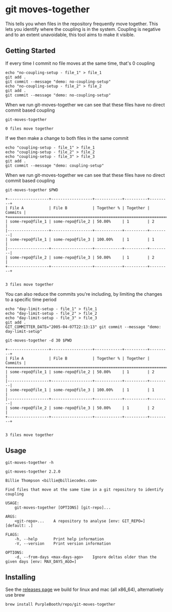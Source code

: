 # git moves-together

This tells you when files in the repository frequently move together.
This lets you identify where the coupling is in the system. Coupling is
negative and to an extent unavoidable, this tool aims to make it
visible.

## Getting Started

If every time I commit no file moves at the same time, that's 0 coupling

``` shell,script(name="no-coupling-setup",expected_exit_code=0)
echo "no-coupling-setup - file_1" > file_1
git add .
git commit --message "demo: no-coupling-setup"
echo "no-coupling-setup - file_2" > file_2
git add .
git commit --message "demo: no-coupling-setup"
```

When we run git-moves-together we can see that these files have no
direct commit based coupling

``` shell,script(name="no-coupling",expected_exit_code=0)
git-moves-together
```

``` text,verify(script_name="no-coupling",stream=stdout)
0 files move together
```

If we then make a change to both files in the same commit

``` shell,script(name="coupling-setup",expected_exit_code=0)
echo "coupling-setup - file_1" > file_1
echo "coupling-setup - file_2" > file_2
echo "coupling-setup - file_3" > file_3
git add .
git commit --message "demo: coupling-setup"
```

When we run git-moves-together we can see that these files have no
direct commit based coupling

``` shell,script(name="coupling",expected_exit_code=0)
git-moves-together $PWD
```

``` text,verify(script_name="coupling",stream=stdout)
+------------------+------------------+------------+----------+---------+
| File A           | File B           | Together % | Together | Commits |
+=======================================================================+
| some-repo@file_1 | some-repo@file_2 | 50.00%     | 1        | 2       |
|------------------+------------------+------------+----------+---------|
| some-repo@file_1 | some-repo@file_3 | 100.00%    | 1        | 1       |
|------------------+------------------+------------+----------+---------|
| some-repo@file_2 | some-repo@file_3 | 50.00%     | 1        | 2       |
+------------------+------------------+------------+----------+---------+


3 files move together
```

You can also reduce the commits you're including, by limiting the
changes to a specific time period

``` shell,script(name="day-limit-setup",expected_exit_code=0)
echo "day-limit-setup - file_1" > file_1
echo "day-limit-setup - file_2" > file_2
echo "day-limit-setup - file_3" > file_3
git add .
GIT_COMMITTER_DATE="2005-04-07T22:13:13" git commit --message "demo: day-limit-setup"
```

``` shell,script(name="day-limit",expected_exit_code=0)
git-moves-together -d 30 $PWD
```

``` text,verify(script_name="day-limit",stream=stdout)
+------------------+------------------+------------+----------+---------+
| File A           | File B           | Together % | Together | Commits |
+=======================================================================+
| some-repo@file_1 | some-repo@file_2 | 50.00%     | 1        | 2       |
|------------------+------------------+------------+----------+---------|
| some-repo@file_1 | some-repo@file_3 | 100.00%    | 1        | 1       |
|------------------+------------------+------------+----------+---------|
| some-repo@file_2 | some-repo@file_3 | 50.00%     | 1        | 2       |
+------------------+------------------+------------+----------+---------+


3 files move together
```

## Usage

``` shell,script(name="help",expected_exit_code=0)
git-moves-together -h
```

``` text,verify(script_name="help",stream=stdout)
git-moves-together 2.2.0

Billie Thompson <billie@billiecodes.com>

Find files that move at the same time in a git repository to identify coupling

USAGE:
    git-moves-together [OPTIONS] [git-repo]...

ARGS:
    <git-repo>...    A repository to analyse [env: GIT_REPO=] [default: .]

FLAGS:
    -h, --help       Print help information
    -V, --version    Print version information

OPTIONS:
    -d, --from-days <max-days-ago>    Ignore deltas older than the given days [env: MAX_DAYS_AGO=]
```

## Installing

See the [releases
page](https://github.com/PurpleBooth/ellipsis/releases/latest) we build
for linux and mac (all x86_64), alternatively use brew

``` shell,skip()
brew install PurpleBooth/repo/git-moves-together
```
